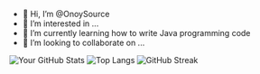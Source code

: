 - 👋 Hi, I’m @OnoySource
- 👀 I’m interested in ...
- 🌱 I’m currently learning how to write Java programming code
- 💞️ I’m looking to collaborate on ...

![Your GitHub Stats](https://github-readme-stats.vercel.app/api?username=OnoySource&show_icons=true&theme=radical)
![Top Langs](https://github-readme-stats.vercel.app/api/top-langs/?username=OnoySource&layout=compact&theme=radical)
![GitHub Streak](https://streak-stats.demolab.com?user=OnoySource&theme=radical&hide_border=true&date_format=M%20j%5B%2C%20Y%5D)


<!---
OnoySource/OnoySource is a ✨ special ✨ repository because its `README.md` (this file) appears on your GitHub profile.
You can click the Preview link to take a look at your changes.
--->
